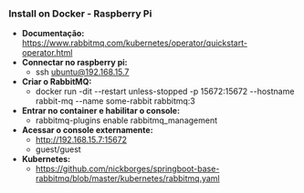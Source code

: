 ### Install on Docker - Raspberry Pi
* **Documentação:** https://www.rabbitmq.com/kubernetes/operator/quickstart-operator.html
* **Connectar no raspberry pi:** 
  * ssh ubuntu@192.168.15.7
* **Criar o RabbitMQ:**
  * docker run -dit --restart unless-stopped -p 15672:15672 --hostname rabbit-mq --name some-rabbit rabbitmq:3
* **Entrar no container e habilitar o console:**
  * rabbitmq-plugins enable rabbitmq_management
* **Acessar o console externamente:** 
  * http://192.168.15.7:15672
  * guest/guest
* **Kubernetes:**
    * https://github.com/nickborges/springboot-base-rabbitmq/blob/master/kubernetes/rabbitmq.yaml